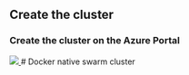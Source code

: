 

## Create the cluster
### Create the cluster on the Azure Portal

<a href="https://azuredeploy.net/?repository=https://github.com/udude17/azure-swarm-mode/tree/master/docker-native-swarm-cluster" target="_blank">
    <img src="http://azuredeploy.net/deploybutton.png"/>
</a># Docker native swarm cluster

